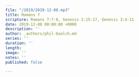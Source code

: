 ```yaml
---
file: "/2019/2019-12-08.mp3"
title: Romans 7
scripture: Romans 7:7-8, Genesis 2:15-17, Genesis 3:4-11
date: 2019-12-08 00:00:00 +0000
description: ''
author: _authors/phil-boalch.md
series: ''
duration: ''
length: 
image: ''
notes: ''
published: false

---
```

